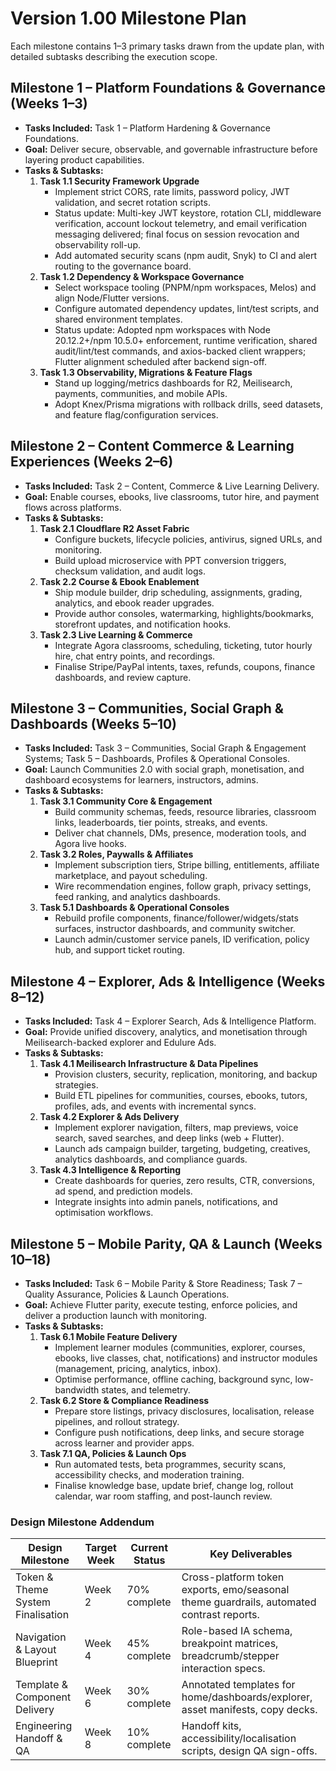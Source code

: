 # Version 1.00 Milestone Plan

Each milestone contains 1–3 primary tasks drawn from the update plan, with detailed subtasks describing the execution scope.

## Milestone 1 – Platform Foundations & Governance (Weeks 1–3)
- **Tasks Included:** Task 1 – Platform Hardening & Governance Foundations.
- **Goal:** Deliver secure, observable, and governable infrastructure before layering product capabilities.
- **Tasks & Subtasks:**
  1. **Task 1.1 Security Framework Upgrade**
     - Implement strict CORS, rate limits, password policy, JWT validation, and secret rotation scripts.
     - Status update: Multi-key JWT keystore, rotation CLI, middleware verification, account lockout telemetry, and email verification messaging delivered; final focus on session revocation and observability roll-up.
     - Add automated security scans (npm audit, Snyk) to CI and alert routing to the governance board.
  2. **Task 1.2 Dependency & Workspace Governance**
     - Select workspace tooling (PNPM/npm workspaces, Melos) and align Node/Flutter versions.
     - Configure automated dependency updates, lint/test scripts, and shared environment templates.
     - Status update: Adopted npm workspaces with Node 20.12.2+/npm 10.5.0+ enforcement, runtime verification, shared audit/lint/test commands, and axios-backed client wrappers; Flutter alignment scheduled after backend sign-off.
  3. **Task 1.3 Observability, Migrations & Feature Flags**
     - Stand up logging/metrics dashboards for R2, Meilisearch, payments, communities, and mobile APIs.
     - Adopt Knex/Prisma migrations with rollback drills, seed datasets, and feature flag/configuration services.

## Milestone 2 – Content Commerce & Learning Experiences (Weeks 2–6)
- **Tasks Included:** Task 2 – Content, Commerce & Live Learning Delivery.
- **Goal:** Enable courses, ebooks, live classrooms, tutor hire, and payment flows across platforms.
- **Tasks & Subtasks:**
  1. **Task 2.1 Cloudflare R2 Asset Fabric**
     - Configure buckets, lifecycle policies, antivirus, signed URLs, and monitoring.
     - Build upload microservice with PPT conversion triggers, checksum validation, and audit logs.
  2. **Task 2.2 Course & Ebook Enablement**
     - Ship module builder, drip scheduling, assignments, grading, analytics, and ebook reader upgrades.
     - Provide author consoles, watermarking, highlights/bookmarks, storefront updates, and notification hooks.
  3. **Task 2.3 Live Learning & Commerce**
     - Integrate Agora classrooms, scheduling, ticketing, tutor hourly hire, chat entry points, and recordings.
     - Finalise Stripe/PayPal intents, taxes, refunds, coupons, finance dashboards, and review capture.

## Milestone 3 – Communities, Social Graph & Dashboards (Weeks 5–10)
- **Tasks Included:** Task 3 – Communities, Social Graph & Engagement Systems; Task 5 – Dashboards, Profiles & Operational Consoles.
- **Goal:** Launch Communities 2.0 with social graph, monetisation, and dashboard ecosystems for learners, instructors, admins.
- **Tasks & Subtasks:**
  1. **Task 3.1 Community Core & Engagement**
     - Build community schemas, feeds, resource libraries, classroom links, leaderboards, tier points, streaks, and events.
     - Deliver chat channels, DMs, presence, moderation tools, and Agora live hooks.
  2. **Task 3.2 Roles, Paywalls & Affiliates**
     - Implement subscription tiers, Stripe billing, entitlements, affiliate marketplace, and payout scheduling.
     - Wire recommendation engines, follow graph, privacy settings, feed ranking, and analytics dashboards.
  3. **Task 5.1 Dashboards & Operational Consoles**
     - Rebuild profile components, finance/follower/widgets/stats surfaces, instructor dashboards, and community switcher.
     - Launch admin/customer service panels, ID verification, policy hub, and support ticket routing.

## Milestone 4 – Explorer, Ads & Intelligence (Weeks 8–12)
- **Tasks Included:** Task 4 – Explorer Search, Ads & Intelligence Platform.
- **Goal:** Provide unified discovery, analytics, and monetisation through Meilisearch-backed explorer and Edulure Ads.
- **Tasks & Subtasks:**
  1. **Task 4.1 Meilisearch Infrastructure & Data Pipelines**
     - Provision clusters, security, replication, monitoring, and backup strategies.
     - Build ETL pipelines for communities, courses, ebooks, tutors, profiles, ads, and events with incremental syncs.
  2. **Task 4.2 Explorer & Ads Delivery**
     - Implement explorer navigation, filters, map previews, voice search, saved searches, and deep links (web + Flutter).
     - Launch ads campaign builder, targeting, budgeting, creatives, analytics dashboards, and compliance guards.
  3. **Task 4.3 Intelligence & Reporting**
     - Create dashboards for queries, zero results, CTR, conversions, ad spend, and prediction models.
     - Integrate insights into admin panels, notifications, and optimisation workflows.

## Milestone 5 – Mobile Parity, QA & Launch (Weeks 10–18)
- **Tasks Included:** Task 6 – Mobile Parity & Store Readiness; Task 7 – Quality Assurance, Policies & Launch Operations.
- **Goal:** Achieve Flutter parity, execute testing, enforce policies, and deliver a production launch with monitoring.
- **Tasks & Subtasks:**
  1. **Task 6.1 Mobile Feature Delivery**
     - Implement learner modules (communities, explorer, courses, ebooks, live classes, chat, notifications) and instructor modules (management, pricing, analytics, inbox).
     - Optimise performance, offline caching, background sync, low-bandwidth states, and telemetry.
  2. **Task 6.2 Store & Compliance Readiness**
     - Prepare store listings, privacy disclosures, localisation, release pipelines, and rollout strategy.
     - Configure push notifications, deep links, and secure storage across learner and provider apps.
  3. **Task 7.1 QA, Policies & Launch Ops**
     - Run automated tests, beta programmes, security scans, accessibility checks, and moderation training.
     - Finalise knowledge base, update brief, change log, rollout calendar, war room staffing, and post-launch review.

### Design Milestone Addendum
| Design Milestone | Target Week | Current Status | Key Deliverables |
| --- | --- | --- | --- |
| Token & Theme System Finalisation | Week 2 | 70% complete | Cross-platform token exports, emo/seasonal theme guardrails, automated contrast reports. |
| Navigation & Layout Blueprint | Week 4 | 45% complete | Role-based IA schema, breakpoint matrices, breadcrumb/stepper interaction specs. |
| Template & Component Delivery | Week 6 | 30% complete | Annotated templates for home/dashboards/explorer, asset manifests, copy decks. |
| Engineering Handoff & QA | Week 8 | 10% complete | Handoff kits, accessibility/localisation scripts, design QA sign-offs. |
